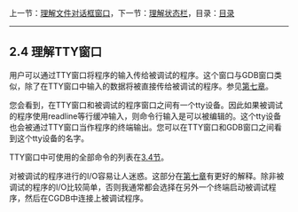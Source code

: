 上一节：[理解文件对话框窗口](2.3.md)，下一节：[理解状态栏](2.5.md)，目录：[目录](SUMMARY.md)

----------

2.4 理解TTY窗口
---------------

用户可以通过TTY窗口将程序的输入传给被调试的程序。这个窗口与GDB窗口类似，除了在TTY窗口中输入的数据将被直接传给被调试的程序。参见[第七章](<7.0.md>)。

您会看到，在TTY窗口和被调试的程序窗口之间有一个tty设备。因此如果被调试的程序使用readline等行缓冲输入，则命令行输入是可以被编辑的。这个tty设备也会被通过TTY窗口当作程序的终端输出。您可以在TTY窗口和GDB窗口之间看到这个tty设备的名字。

TTY窗口中可使用的全部命令的列表在[3.4节](<3.4.md>)。

对被调试的程序进行的I/O容易让人迷惑。这部分在[第七章](<7.0.md>)有更好的解释。除非被调试的程序的I/O比较简单，否则我通常都会选择在另外一个终端启动被调试程序，然后在CGDB中连接上被调试程序。
